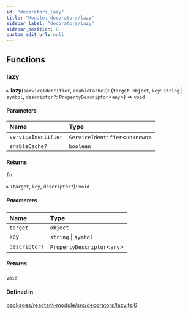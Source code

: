 ```yaml
---
id: "decorators_lazy"
title: "Module: decorators/lazy"
sidebar_label: "decorators/lazy"
sidebar_position: 0
custom_edit_url: null
---
```


## Functions

### lazy

▸ **lazy**(`serviceIdentifier`, `enableCache?`): (`target`: `object`, `key`: `string` \| `symbol`, `descriptor?`: `PropertyDescriptor`<`any`\>) => `void`

#### Parameters

| Name | Type |
| :------ | :------ |
| `serviceIdentifier` | `ServiceIdentifier`<`unknown`\> |
| `enableCache?` | `boolean` |

#### Returns

`fn`

▸ (`target`, `key`, `descriptor?`): `void`

##### Parameters

| Name | Type |
| :------ | :------ |
| `target` | `object` |
| `key` | `string` \| `symbol` |
| `descriptor?` | `PropertyDescriptor`<`any`\> |

##### Returns

`void`

#### Defined in

[packages/reactant-module/src/decorators/lazy.ts:6](https://github.com/unadlib/reactant/blob/5459ef00/packages/reactant-module/src/decorators/lazy.ts#L6)
